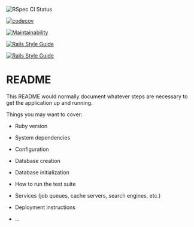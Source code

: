![RSpec CI Status](https://github.com/bchangg/blogster/actions/workflows/ci.yml/badge.svg)

[![codecov](https://codecov.io/gh/bchangg/blogster/branch/main/graph/badge.svg?token=QLNQJTTEW6)](https://codecov.io/gh/bchangg/blogster)

[![Maintainability](https://api.codeclimate.com/v1/badges/640dbf8be4b076e1096e/maintainability)](https://codeclimate.com/github/bchangg/blogster/maintainability)

[![Rails Style Guide](https://img.shields.io/badge/code_style-rubocop-brightgreen.svg)](https://github.com/rubocop/rubocop-rails)

[![Rails Style Guide](https://img.shields.io/badge/code_style-community-brightgreen.svg)](https://rails.rubystyle.guide)

# README

This README would normally document whatever steps are necessary to get the
application up and running.

Things you may want to cover:

- Ruby version

- System dependencies

- Configuration

- Database creation

- Database initialization

- How to run the test suite

- Services (job queues, cache servers, search engines, etc.)

- Deployment instructions

- ...
